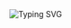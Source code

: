 <img src="https://readme-typing-svg.herokuapp.com?font=VT323&size=35&pause=1000&color=7D3BC3&center=true&vCenter=true&width=600&lines=🧑‍💻VELOWIND%20;OPERATING%20IN%20THE%20SHADOWS;CODE%20IS%20MY%20FOOTPRINT." alt="Typing SVG" />
